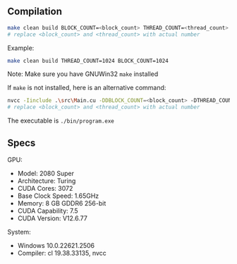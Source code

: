 ## Compilation

```sh
make clean build BLOCK_COUNT=<block_count> THREAD_COUNT=<thread_count>
# replace <block_count> and <thread_count> with actual number
```

Example: 
```sh
make clean build THREAD_COUNT=1024 BLOCK_COUNT=1024
```

Note: Make sure you have GNUWin32 `make` installed 

If `make` is not installed, here is an alternative command: 

```sh
nvcc -Iinclude .\src\Main.cu -DDBLOCK_COUNT=<block_count> -DTHREAD_COUNT=<thread_count>
# replace <block_count> and <thread_count> with actual number
```

The executable is `./bin/program.exe`

## Specs

GPU: 

* Model: 2080 Super
* Architecture: Turing 
* CUDA Cores: 3072
* Base Clock Speed: 1.65GHz
* Memory: 8 GB GDDR6 256-bit
* CUDA Capability: 7.5
* CUDA Version: V12.6.77

System: 

* Windows 10.0.22621.2506
* Compiler: cl 19.38.33135, nvcc